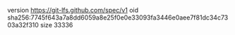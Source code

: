 version https://git-lfs.github.com/spec/v1
oid sha256:7745f643a7a8dd6059a8e25f0e0e33093fa3446e0aee7f81dc34c7303a32f310
size 33336

